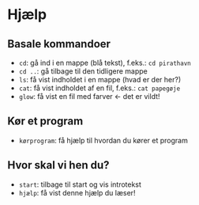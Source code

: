 # Hjælp

## Basale kommandoer

 - `cd`: gå ind i en mappe (blå tekst), f.eks.: `cd pirathavn`
 - `cd ..`: gå tilbage til den tidligere mappe
 - `ls`: få vist indholdet i en mappe (hvad er der her?)
 - `cat`: få vist indholdet af en fil, f.eks.: `cat papegøje`
 - `glow`: få vist en fil med farver <- det er vildt!

## Kør et program
 - `kørprogram`: få hjælp til hvordan du kører et program

 ## Hvor skal vi hen du?
  - `start`: tilbage til start og vis introtekst
  - `hjælp`: få vist denne hjælp du læser!
